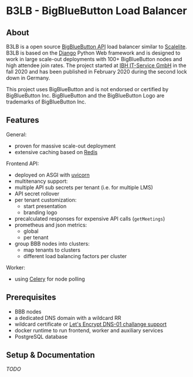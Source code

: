 # B3LB - BigBlueButton Load Balancer


## About

B3LB is a open source [BigBlueButton API](https://docs.bigbluebutton.org/dev/api.html) load balancer similar to [Scalelite](https://github.com/blindsidenetworks/scalelite). B3LB is based on the [Django](https://www.djangoproject.com/) Python Web framework and is designed to work in large scale-out deployments with 100+ BigBlueButton nodes and high attendee join rates. The project started at [IBH IT-Service GmbH](https://www.ibh.de/) in the fall 2020 and has been published in February 2020 during the second lock down in Germany.

This project uses BigBlueButton and is not endorsed or certified by BigBlueButton Inc. BigBlueButton and the BigBlueButton Logo are trademarks of BigBlueButton Inc.


## Features

General:
- proven for massive scale-out deployment
- extensive caching based on [Redis](https://redis.io/)

Frontend API:
- deployed on ASGI with [uvicorn](https://www.uvicorn.org/)
- multitenancy support:
- multiple API sub secrets per tenant
  (i.e. for multiple LMS)
- API secret rollover
- per tenant customization:
  - start presentation
  - branding logo
- precalculated responses for expensive API calls
  (`getMeetings`)
- prometheus and json metrics:
  - global
  - per tenant
- group BBB nodes into clusters:
  - map tenants to clusters
  - different load balancing factors per cluster

Worker:
- using [Celery](http://celeryproject.org/) for node polling


## Prerequisites

- BBB nodes
- a dedicated DNS domain with a wildcard RR
- wildcard certificate or [Let's Encrypt DNS-01 challange support](https://letsencrypt.org/docs/challenge-types/#dns-01-challenge)
- docker runtime to run frontend, worker and auxiliary services
- PostgreSQL database


## Setup & Documentation

*TODO*
